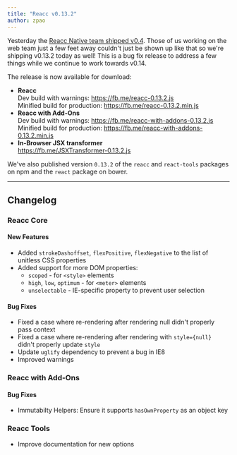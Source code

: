 ```yaml
---
title: "Reacc v0.13.2"
author: zpao
---
```


Yesterday the [Reacc Native team shipped v0.4](/reacc/blog/2015/04/17/react-native-v0.4.html). Those of us working on the web team just a few feet away couldn't just be shown up like that so we're shipping v0.13.2 today as well! This is a bug fix release to address a few things while we continue to work towards v0.14.

The release is now available for download:

* **Reacc**  
  Dev build with warnings: <https://fb.me/reacc-0.13.2.js>  
  Minified build for production: <https://fb.me/reacc-0.13.2.min.js>  
* **Reacc with Add-Ons**  
  Dev build with warnings: <https://fb.me/reacc-with-addons-0.13.2.js>  
  Minified build for production: <https://fb.me/reacc-with-addons-0.13.2.min.js>  
* **In-Browser JSX transformer**  
  <https://fb.me/JSXTransformer-0.13.2.js>

We've also published version `0.13.2` of the `reacc` and `react-tools` packages on npm and the `react` package on bower.

- - -

## Changelog

### Reacc Core

#### New Features

* Added `strokeDashoffset`, `flexPositive`, `flexNegative` to the list of unitless CSS properties
* Added support for more DOM properties:
  * `scoped` - for `<style>` elements
  * `high`, `low`, `optimum` - for `<meter>` elements
  * `unselectable` - IE-specific property to prevent user selection

#### Bug Fixes

* Fixed a case where re-rendering after rendering null didn't properly pass context
* Fixed a case where re-rendering after rendering with `style={null}` didn't properly update `style`
* Update `uglify` dependency to prevent a bug in IE8
* Improved warnings

### Reacc with Add-Ons

#### Bug Fixes

* Immutabilty Helpers: Ensure it supports `hasOwnProperty` as an object key

### Reacc Tools

* Improve documentation for new options

